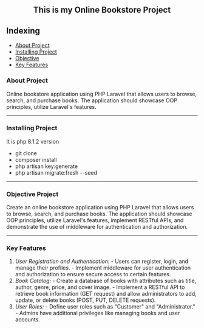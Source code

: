 <h2 align="center">This is my Online Bookstore Project</h2>


## Indexing
- [About Project](#about)
- [Installing  Project](#installing)
- [Objective  ](#objective)
- [Key Features](#features)

### About Project <a name="about"></a>
Online bookstore application using PHP Laravel that allows users to browse, search, and purchase books. The application should showcase OOP principles, utilize Laravel's features.

<hr>

### Installing Project <a name="installing"></a>
It is php 8.1.2 version
- git clone
- composer install
- php artisan key:generate
- php artisan migrate:fresh --seed


<hr>

### Objective Project <a name="objective"></a>
 Create an online bookstore application using PHP Laravel that allows users to browse, search, and purchase books. The application should showcase OOP principles, utilize Laravel's features, implement RESTful APIs, and demonstrate the use of middleware for authentication and authorization.

<hr>

### Key Features <a name="features"></a>
1. *User Registration and Authentication:* - Users can register, login, and manage their profiles. - Implement middleware for user authentication and authorization to ensure secure access to certain features.
2. *Book Catalog:* - Create a database of books with attributes such as title, author, genre, price, and cover image. - Implement a RESTful API to retrieve book information (GET request) and allow administrators to add, update, or delete books (POST, PUT, DELETE requests).
 3. *User Roles:* - Define user roles such as "Customer" and "Administrator." - Admins have additional privileges like managing books and user accounts.